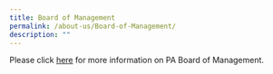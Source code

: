 ```yaml
---
title: Board of Management
permalink: /about-us/Board-of-Management/
description: ""
---
```

Please click   [here](/files/About%20Us/Board%20of%20Mgmt/PA%20Board%20of%20Management%20List%20for%20Intranet%20and%20Website%20(updated%2022%20June%202022).pdf) for more information on PA Board of Management.